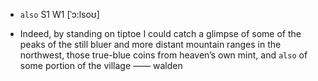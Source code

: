 - `also` S1 W1 [ˈɔ:lsoʊ]



-  Indeed, by standing on tiptoe I could catch a glimpse of some of the peaks of the still bluer and more distant mountain ranges in the northwest, those true-blue coins from heaven’s own mint, and `also` of some portion of the village —— walden